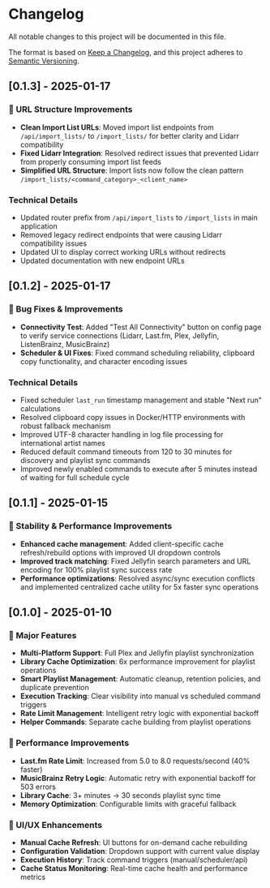 # Changelog

All notable changes to this project will be documented in this file.

The format is based on [Keep a Changelog](https://keepachangelog.com/en/1.0.0/),
and this project adheres to [Semantic Versioning](https://semver.org/spec/v2.0.0.html).

## [0.1.3] - 2025-01-17

### 🔧 URL Structure Improvements
- **Clean Import List URLs**: Moved import list endpoints from `/api/import_lists/` to `/import_lists/` for better clarity and Lidarr compatibility
- **Fixed Lidarr Integration**: Resolved redirect issues that prevented Lidarr from properly consuming import list feeds
- **Simplified URL Structure**: Import lists now follow the clean pattern `/import_lists/<command_category>_<client_name>`

### Technical Details
- Updated router prefix from `/api/import_lists` to `/import_lists` in main application
- Removed legacy redirect endpoints that were causing Lidarr compatibility issues
- Updated UI to display correct working URLs without redirects
- Updated documentation with new endpoint URLs

## [0.1.2] - 2025-01-17

### 🔧 Bug Fixes & Improvements
- **Connectivity Test**: Added "Test All Connectivity" button on config page to verify service connections (Lidarr, Last.fm, Plex, Jellyfin, ListenBrainz, MusicBrainz)
- **Scheduler & UI Fixes**: Fixed command scheduling reliability, clipboard copy functionality, and character encoding issues

### Technical Details
- Fixed scheduler `last_run` timestamp management and stable "Next run" calculations
- Resolved clipboard copy issues in Docker/HTTP environments with robust fallback mechanism
- Improved UTF-8 character handling in log file processing for international artist names
- Reduced default command timeouts from 120 to 30 minutes for discovery and playlist sync commands
- Improved newly enabled commands to execute after 5 minutes instead of waiting for full schedule cycle

## [0.1.1] - 2025-01-15

### 🔧 Stability & Performance Improvements
- **Enhanced cache management**: Added client-specific cache refresh/rebuild options with improved UI dropdown controls
- **Improved track matching**: Fixed Jellyfin search parameters and URL encoding for 100% playlist sync success rate
- **Performance optimizations**: Resolved async/sync execution conflicts and implemented centralized cache utility for 5x faster sync operations

## [0.1.0] - 2025-01-10

### 🎉 Major Features
- **Multi-Platform Support**: Full Plex and Jellyfin playlist synchronization
- **Library Cache Optimization**: 6x performance improvement for playlist operations
- **Smart Playlist Management**: Automatic cleanup, retention policies, and duplicate prevention
- **Execution Tracking**: Clear visibility into manual vs scheduled command triggers
- **Rate Limit Management**: Intelligent retry logic with exponential backoff
- **Helper Commands**: Separate cache building from playlist operations

### 🚀 Performance Improvements
- **Last.fm Rate Limit**: Increased from 5.0 to 8.0 requests/second (40% faster)
- **MusicBrainz Retry Logic**: Automatic retry with exponential backoff for 503 errors
- **Library Cache**: 3+ minutes → 30 seconds playlist sync time
- **Memory Optimization**: Configurable limits with graceful fallback

### 🔧 UI/UX Enhancements
- **Manual Cache Refresh**: UI buttons for on-demand cache rebuilding
- **Configuration Validation**: Dropdown support with current value display
- **Execution History**: Track command triggers (manual/scheduler/api)
- **Cache Status Monitoring**: Real-time cache health and performance metrics
